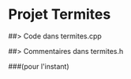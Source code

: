 # Projet Termites

##\> Code dans termites.cpp

##\> Commentaires dans termites.h

###(pour l'instant)
